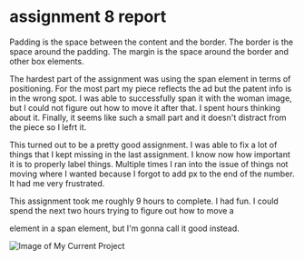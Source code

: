 <h1>assignment 8 report</h1>

Padding is the space between the content and the border. The border is the space
around the padding. The margin is the space around the border and other box elements.

The hardest part of the assignment was using the span element in terms of positioning.
For the most part my piece reflects the ad but the patent info is in the wrong spot.
I was able to successfully span it with the woman image, but I could not figure out how
to move it after that. I spent hours thinking about it. Finally, it seems like such a small
part and it doesn't distract from the piece so I lefrt it.

This turned out to be a pretty good assignment. I was able to fix a lot of
things that I kept missing in the last assignment. I know now how important
it is to properly label things. Multiple times I ran into the issue of things
not moving where I wanted because I forgot to add px to the end of the number.
It had me very frustrated.

This assignment took me roughly 9 hours to complete. I had fun. I could spend the next
two hours trying to figure out how to move a <p> element in a span element, but I'm
gonna call it good instead. 



![Image of My Current
Project](./images/screenshot.png)
